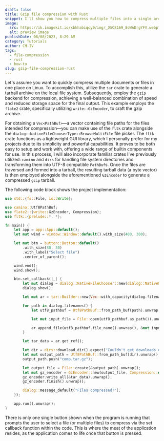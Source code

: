 ```yaml
---
draft: false
title: Gzip file compression with Rust
snippet: I'll show you how to compress multiple files into a single archive with the 'flate2' crate
image:
  src: https://ik.imagekit.io/xbkhabiqcy9/img/_DSC8169_8oWADrgYFV.webp?updatedAt=1680619771761
  alt: preview image
publishDate: 08/08/2023, 8:29 AM
category: Tutorials
author: CM-IV
tags:
  - file-compression
  - rust
  - how-to
slug: gzip-file-compression-rust
---
```


Let's assume you want to quickly compress multiple documents or files in one place on Linux. To accomplish this, utilize the `tar` crate to generate a tarball archive on the local file system. Subsequently, employ the `gzip` backend for compression, achieving a well-balanced combination of speed and reduced storage space for the final output. This example employs the `flate2` crate, specifically utilizing `write::GzEncoder`, to craft the gzip archive.

For obtaining a `Vec<PathBuf>`—a vector containing file paths for the files intended for compression—you can make use of the `fltk` crate alongside the `dialog::NativeFileChooserType::BrowseMultiFile` file picker. The `fltk` crate functions as a lightweight GUI library, which I personally prefer for my projects due to its simplicity and powerful capabilities. It proves to be both easy to setup and work with, offering a wide range of builtin components for use. In this process, I will also incorporate familiar crates I've previously utilized: `camino` and `dirs` for handling file system directories and transforming them into UTF-8 compatible `PathBuf`s. Once the files are traversed and formed into a tarball, the resulting tarball data (a byte vector) is then employed alongside the aforementioned `GzEncoder` to generate a compressed `gzip` tarball.

The following code block shows the project implementation:

```rust
use std::{fs::File, io::Write};

use camino::Utf8PathBuf;
use flate2::{write::GzEncoder, Compression};
use fltk::{prelude::*, *};

fn main() {
    let app = app::App::default();
    let mut wind = window::Window::default().with_size(400, 300);

    let mut btn = button::Button::default()
        .with_size(80, 30)
        .with_label("Select file")
        .center_of_parent();

    wind.end();
    wind.show();

    btn.set_callback(|_| {
        let mut dialog = dialog::NativeFileChooser::new(dialog::NativeFileChooserType::BrowseMultiFile);
        dialog.show();

        let mut ar = tar::Builder::new(Vec::with_capacity(dialog.filenames().len()));

        for path in dialog.filenames() {
            let utf8_pathbuf = Utf8PathBuf::from_path_buf(path).unwrap();

            let mut input_file = File::open(utf8_pathbuf.as_path()).unwrap();

            ar.append_file(utf8_pathbuf.file_name().unwrap(), &mut input_file).unwrap();
        }

        let tar_data = ar.get_ref();

        let dir = dirs::download_dir().expect("Couldn't get downloads dir!");
        let mut output_path = Utf8PathBuf::from_path_buf(dir).unwrap();
        output_path.push("comp.tar.gz");

        let output_file = File::create(&output_path).unwrap();
        let mut gz_encoder = GzEncoder::new(output_file, Compression::default());
        gz_encoder.write_all(&tar_data).unwrap();
        gz_encoder.finish().unwrap();

        dialog::message_default("Files compressed!");
    });

    app.run().unwrap();
}
```

There is only one single button shown when the program is running that prompts the user to select a file (or multiple files) to compress via the set callback function within the code. This is where the meat of the application resides, as the application comes to life once that button is pressed.
